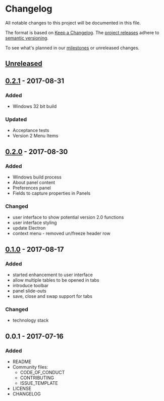 # Changelog
All notable changes to this project will be documented in this file.

The format is based on [Keep a Changelog](http://keepachangelog.com/en/1.0.0/). The
 [project releases](https://github.com/ODIQueensland/data-curator/releases) adhere to [semantic versioning](http://semver.org/spec/v2.0.0.html).

To see what's planned in our [milestones](https://github.com/ODIQueensland/data-curator/milestones?direction=asc&sort=due_date&state=open) or unreleased changes.

[Unreleased]:  https://github.com/ODIQueensland/data-curator/compare/v0.2.1...HEAD
## [Unreleased]


[0.2.1]: https://github.com/ODIQueensland/data-curator/compare/v0.2.0...v0.2.1
## [0.2.1] - 2017-08-31

### Added
- Windows 32 bit build

### Updated
- Acceptance tests
- Version 2 Menu Items

[0.2.0]: https://github.com/ODIQueensland/data-curator/compare/v0.1.0...v0.2.0
## [0.2.0] - 2017-08-30

### Added
- Windows build process
- About panel content
- Preferences panel
- Fields to capture properties in Panels

### Changed
- user interface to show potential version 2.0 functions
- user interface styling
- update Electron
- context menu - removed un/freeze header row

[0.1.0]: https://github.com/ODIQueensland/data-curator/compare/v0.0.1...v0.1.0
## [0.1.0] - 2017-08-17

### Added
- started enhancement to user interface
- allow multiple tables to be opened in tabs
- introduce toolbar
- panel slide-outs
- save, close and swap support for tabs

### Changed
- technology stack

## 0.0.1 - 2017-07-16
### Added
- README
- Community files:
  - CODE_OF_CONDUCT
  - CONTRIBUTING
  - ISSUE_TEMPLATE
- LICENSE  
- CHANGELOG
